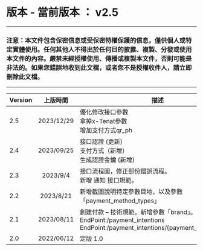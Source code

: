 # 版本  -    當前版本 ： v2.5
_________________
### 注意：本文件包含保密信息或受保密特權保護的信息，僅供個人或特定實體使用。任何其他人不得出於任何目的披露、複製、分發或使用本文件的內容。嚴禁未經授權使用、傳播或複製本文件，否則可能是非法的。如果您錯誤地收到此文檔，或者您不是授權收件人，請立即刪除此文檔。

_________________
 
| Version      | 上版時間 | 描述                       |更新者|
| ------ | :-----------: | -------------------------------------------|-----     |   
| 2.5     |   2023/12/29    |優化修改接口參數<br>拿掉x-Tenat參數<br>增加支付方式qr_ph|Wayne.Wang|
| 2.4     |   2023/09/25     |接口認證 (更新)<br>支付方式（新增）<br>生成認證金鑰 (新增)|Wayne.Wang|
| 2.3     |   2023/9/4    |接口流程圖，修正部份錯誤流程。<br>新增 通知 接口規範。|Wayne.Wang|
| 2.2     |   2023/8/21    |新增截圖說明特定參數目地，以及參數「payment_method_types」|Wayne.Wang|
| 2.1     |   2023/08/11    | 創建付款 – 技術規範，新增參數「brand」。<br>EndPoint:/payment_intentions<br>EndPoint:/payment_intentions/{payment_intentions_id}|Wayne.Wang|
| 2.0     |   2022/06/12    |定版 1.0|Denny Pujo|
